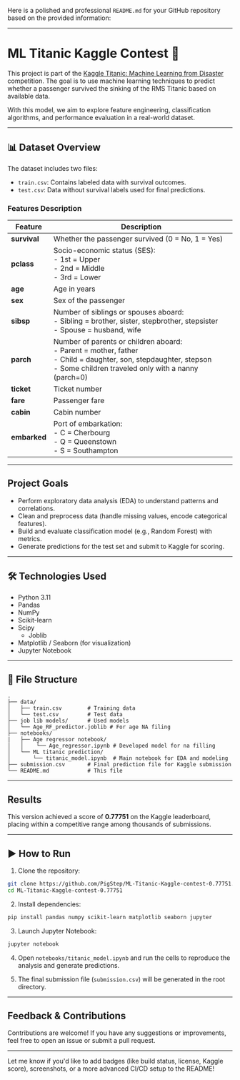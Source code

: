 Here is a polished and professional `README.md` for your GitHub repository based on the provided information:

---

# ML Titanic Kaggle Contest 🚢

This project is part of the [Kaggle Titanic: Machine Learning from Disaster](https://www.kaggle.com/competitions/titanic/overview) competition. The goal is to use machine learning techniques to predict whether a passenger survived the sinking of the RMS Titanic based on available data.

With this model, we aim to explore feature engineering, classification algorithms, and performance evaluation in a real-world dataset.

---

## 📊 Dataset Overview

The dataset includes two files:

- `train.csv`: Contains labeled data with survival outcomes.
- `test.csv`: Data without survival labels used for final predictions.

### Features Description

| Feature       | Description |
|---------------|-------------|
| **survival**  | Whether the passenger survived (0 = No, 1 = Yes) |
| **pclass**    | Socio-economic status (SES): <br> - 1st = Upper <br> - 2nd = Middle <br> - 3rd = Lower |
| **age**       | Age in years |
| **sex**       | Sex of the passenger |
| **sibsp**     | Number of siblings or spouses aboard: <br> - Sibling = brother, sister, stepbrother, stepsister <br> - Spouse = husband, wife |
| **parch**     | Number of parents or children aboard: <br> - Parent = mother, father <br> - Child = daughter, son, stepdaughter, stepson <br> - Some children traveled only with a nanny (parch=0) |
| **ticket**    | Ticket number |
| **fare**      | Passenger fare |
| **cabin**     | Cabin number |
| **embarked**  | Port of embarkation: <br> - C = Cherbourg <br> - Q = Queenstown <br> - S = Southampton |

---

## Project Goals

- Perform exploratory data analysis (EDA) to understand patterns and correlations.
- Clean and preprocess data (handle missing values, encode categorical features).
- Build and evaluate classification model (e.g., Random Forest) with metrics.
- Generate predictions for the test set and submit to Kaggle for scoring.

---

## 🛠️ Technologies Used

- Python 3.11
- Pandas
- NumPy
- Scikit-learn
- Scipy
  - Joblib
- Matplotlib / Seaborn (for visualization)
- Jupyter Notebook

---

## 📁 File Structure

```
.
├── data/
│   ├── train.csv        # Training data
│   └── test.csv         # Test data
├── job lib models/      # Used models
│   └── Age_RF_predictor.joblib # For age NA filing
├── notebooks/
|   ├── Age regressor notebook/ 
│   │    └── Age_regressor.ipynb # Developed model for na filling
│   └── ML titanic prediction/
│       └── titanic_model.ipynb  # Main notebook for EDA and modeling
├── submission.csv       # Final prediction file for Kaggle submission
└── README.md            # This file
```

---

## Results

This version achieved a score of **0.77751** on the Kaggle leaderboard, placing within a competitive range among thousands of submissions.

---

## ▶️ How to Run

1. Clone the repository:

```bash
git clone https://github.com/PigStep/ML-Titanic-Kaggle-contest-0.77751.git
cd ML-Titanic-Kaggle-contest-0.77751
```

2. Install dependencies:

```bash
pip install pandas numpy scikit-learn matplotlib seaborn jupyter
```

3. Launch Jupyter Notebook:

```bash
jupyter notebook
```

4. Open `notebooks/titanic_model.ipynb` and run the cells to reproduce the analysis and generate predictions.

5. The final submission file (`submission.csv`) will be generated in the root directory.

---

## Feedback & Contributions

Contributions are welcome! If you have any suggestions or improvements, feel free to open an issue or submit a pull request.

---

Let me know if you'd like to add badges (like build status, license, Kaggle score), screenshots, or a more advanced CI/CD setup to the README!
